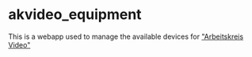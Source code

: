 # akvideo_equipment

This is a webapp used to manage the available devices for ["Arbeitskreis Video"](https://arbeitskreis.video)
